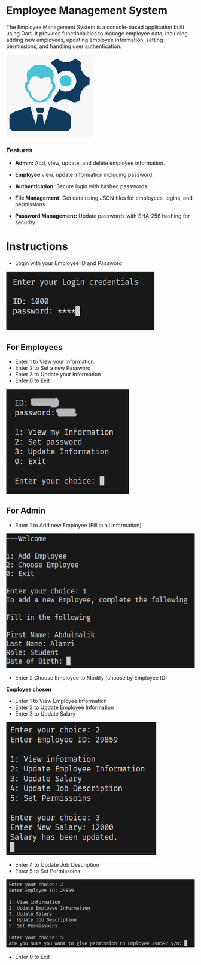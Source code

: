 # Employee Management System

The Employee Management System is a console-based application built using Dart. It provides functionalities to manage employee data, including adding new employees, updating employee information, setting permissions, and handling user authentication.

![Employee Management System](../employee_mngmt/images/logo.png)

### Features

- **Admin:** Add, view, update, and delete employee information.
- **Employee** view, update information including password.

- **Authentication:** Secure login with hashed passwords.
- **File Management:** Get data using JSON files for employees, logins, and permissions.
- **Password Management:** Update passwords with SHA-256 hashing for security.


# Instructions

- Login with your Employee ID and Password

![Login screen](../employee_mngmt/images/login.png)

## For Employees

- Enter 1 to View your Information
- Enter 2 to Set a new Password
- Enter 3 to Update your Information
- Enter 0 to Exit

![Employee Information and Password reset](../employee_mngmt/images/Emp1.png)


## For Admin

- Enter 1 to Add new Employee (Fill in all information)

![View Employee Information](../employee_mngmt/images/Admin1.png)

- Enter 2 Choose Employee to Modify (choose by Employee ID)

**Employee chosen**

- Enter 1 to View Employee Information
- Enter 2 to Update Employee Information
- Enter 3 to Update Salary

![Update Employee Salary](../employee_mngmt/images/Admin2.3.png)

- Enter 4 to Update Job Description
- Enter 5 to Set Permissoins

![Give Employee Permission to Modify](../employee_mngmt/images/Admin2.5.png)

- Enter 0 to Exit









